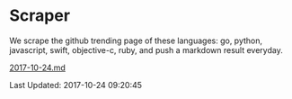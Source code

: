 # Scraper

We scrape the github trending page of these languages: go, python, javascript, swift, objective-c, ruby, and push a markdown result everyday.

[2017-10-24.md](https://github.com/henson/Scraper/blob/master/2017-10-24.md)

Last Updated: 2017-10-24 09:20:45